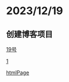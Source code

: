# 2023/12/19 

## 创建博客项目


[19号](./date/2023/12/19.md)

[1](./date)

[htmlPage](./date/2023/12/test.html)